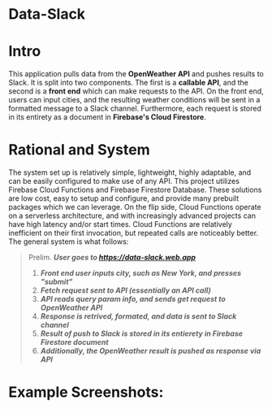 # Data-Slack

# Intro

This application pulls data from the **OpenWeather API** and pushes results to Slack. It is split into two components. The first is a **callable API**, and the second is a **front end** which can make requests to the API. On the front end, users can input cities, and the resulting weather conditions will be sent in a formatted message to a Slack channel. Furthermore, each request is stored in its entirety as a document in **Firebase's Cloud Firestore**.

# Rational and System

The system set up is relatively simple, lightweight, highly adaptable, and can be easily configured to make use of any API. This project utilizes Firebase Cloud Functions and Firebase Firestore Database. These solutions are low cost, easy to setup and configure, and provide many prebuilt packages which we can leverage. On the flip side, Cloud Functions operate on a serverless architecture, and with increasingly advanced projects can have high latency and/or start times. Cloud Functions are relatively inefficient on their first invocation, but repeated calls are noticeably better. The general system is what follows:

> Prelim. ***User goes to https://data-slack.web.app*** <br />
> 1. ***Front end user inputs city, such as New York, and presses "submit"*** <br />
> 2. ***Fetch request sent to API (essentially an API call)*** <br />
> 3. ***API reads query param info, and sends get request to OpenWeather API*** <br />
> 4. ***Response is retrived, formated, and data is sent to Slack channel*** <br />
> 5. ***Result of push to Slack is stored in its entierety in Firebase Firestore document*** <br />
> 6. ***Additionally, the OpenWeather result is pushed as response via API***

# Example Screenshots: